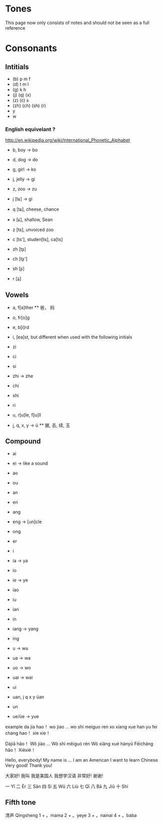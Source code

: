 ---
---

Tones
=====

This page now only consists of notes and should not be seen as a full reference


# Consonants

## Intitials

* (b) p m f
* (d) t m l
* (g) k h
* (j) (q) (x)
* (z) (c) s
* (zh) (ch) (sh) (r)
* y
* w

### English equivelant ?
http://en.wikipedia.org/wiki/International_Phonetic_Alphabet

* b, boy -> bo
* d, dog -> do
* g, girl -> ko
* j, jelly -> gi
* z, zoo -> zu

* j [tɕ] -> gi
* q [tɕ], cheese, chance
* x [ɕ], shallow, Sean

* z [ts], unvoiced zoo
* c [ts'], studen[ts], ca[ts]

* zh [tʂ]
* ch [tʂ']
* sh [ʂ]
* r [ʑ]

## Vowels

* a, f[a]ther
** 爸， 妈
* o, fr[o]g
* e, b[i]rd 
* i, [ea]st, but different when used with the following initials

* zi
* ci
* si
* zhi -> zhe
* chi
* shi
* ri

* u, r[u]le, f[u]ll
* j, q, x, y -> ü
** 据, 去, 续, 玉

## Compound

* ai
* ei -> like a sound
* ao
* ou
* an

* en
* ang
* eng -> [un]cle
* ong
* er

* i
* ia -> ya
* io
* ie -> ye
* iao
* iu

* ian
* in
* iang -> yang
* ing
* u -> wu
* ua -> wa
 
* uo -> wo
* uai -> wai
* ui
* uan, j q x y üan
* un
* ue/üe -> yue

example
da jia hao！
wo jiao ...
wo shi meiguo ren
xo xiang xue han yu
fei chang hao！
xie xie！

Dàjiā hǎo！
Wǒ jiào ...
Wǒ shì měiguó rén
Wǒ xiǎng xué hànyǔ
Fēicháng hǎo！
Xièxiè！

Hello, everybody!
My name is ...
I am an American
I want to learn Chinese
Very good!
Thank you!

大家好!
我叫
我是美国人
我想学汉语
非常好!
谢谢!


一 Yī
二 Èr
三 Sān
四 Sì
五 Wǔ
六 Liù
七 Qī
八 Bā
九 Jiǔ
十 Shí

## Fifth tone
清声 Qingsheng
1 + 。mama
2 + 。yeye
3 + 。nainai
4 + 。baba


